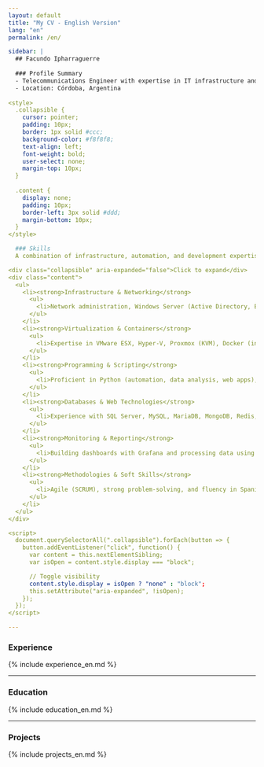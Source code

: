 ```yaml
---
layout: default
title: "My CV - English Version"
lang: "en"
permalink: /en/

sidebar: |
  ## Facundo Ipharraguerre
  
  ### Profile Summary 
  - Telecommunications Engineer with expertise in IT infrastructure and software development. 15+ years in Linux, Windows Server, cloud, networking, and automation. Skilled in security, agile methodologies, and virtualization. Experience working under an ISO 9001 quality management system. Fluent in Spanish (native) and conversational English.
  - Location: Córdoba, Argentina
  
<style>
  .collapsible {
    cursor: pointer;
    padding: 10px;
    border: 1px solid #ccc;
    background-color: #f8f8f8;
    text-align: left;
    font-weight: bold;
    user-select: none;
    margin-top: 10px;
  }
  
  .content {
    display: none;
    padding: 10px;
    border-left: 3px solid #ddd;
    margin-bottom: 10px;
  }
</style>

  ### Skills
  A combination of infrastructure, automation, and development expertise, spanning networking, virtualization, scripting, databases, monitoring, and software methodologies.

<div class="collapsible" aria-expanded="false">Click to expand</div>
<div class="content">
  <ul>
    <li><strong>Infrastructure & Networking</strong>
      <ul>
        <li>Network administration, Windows Server (Active Directory, Entra ID), Linux, and Veeam Backup & Replication.</li>
      </ul>
    </li>
    <li><strong>Virtualization & Containers</strong>
      <ul>
        <li>Expertise in VMware ESX, Hyper-V, Proxmox (KVM), Docker (including Swarm), and Linux Containers (LXC) for scalable and flexible deployments.</li>
      </ul>
    </li>
    <li><strong>Programming & Scripting</strong>
      <ul>
        <li>Proficient in Python (automation, data analysis, web apps), Bash, PowerShell, and C for embedded systems.</li>
      </ul>
    </li>
    <li><strong>Databases & Web Technologies</strong>
      <ul>
        <li>Experience with SQL Server, MySQL, MariaDB, MongoDB, Redis, SQLite, and backend development with web servers.</li>
      </ul>
    </li>
    <li><strong>Monitoring & Reporting</strong>
      <ul>
        <li>Building dashboards with Grafana and processing data using Excel for reporting and analytics.</li>
      </ul>
    </li>
    <li><strong>Methodologies & Soft Skills</strong>
      <ul>
        <li>Agile (SCRUM), strong problem-solving, and fluency in Spanish (native) and English (professional/conversational).</li>
      </ul>
    </li>
  </ul>
</div>

<script>
  document.querySelectorAll(".collapsible").forEach(button => {
    button.addEventListener("click", function() {
      var content = this.nextElementSibling;
      var isOpen = content.style.display === "block";

      // Toggle visibility
      content.style.display = isOpen ? "none" : "block";
      this.setAttribute("aria-expanded", !isOpen);
    });
  });
</script>

---
```


### Experience
{% include experience_en.md %}

---

### Education
{% include education_en.md %}

---

### Projects
{% include projects_en.md %}
